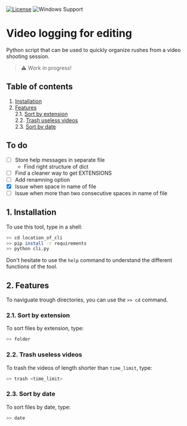 [![License](https://img.shields.io/github/license/theodumont/video-logging)](https://github.com/theodumont/video-logging/blob/master/LICENSE)
![Windows Support](https://img.shields.io/badge/Windows-Support-brightgreen.svg)

# Video logging for editing

Python script that can be used to quickly organize rushes from a video shooting session.

> :warning: Work in progress!

## Table of contents

1. [ Installation ](#1-installation)  
2. [ Features ](#2-features)  
    2.1. [ Sort by extension ](#21-sort-by-extension)  
    2.2. [ Trash useless videos ](#22-trash-useless-videos)  
    2.3. [ Sort by date ](#23-sort-by-date)  

## To do

- [ ] Store help messages in separate file
    - Find right structure of dict
- [ ] Find a cleaner way to get EXTENSIONS
- [ ] Add renamning option
- [x] Issue when space in name of file
- [ ] Issue when more than two consecutive spaces in name of file

## 1. Installation

To use this tool, type in a shell:
```bash
>> cd location_of_cli
>> pip install -r requirements
>> python cli.py
```

Don't hesitate to use the `help` command to understand the different functions of the tool.

## 2. Features

To naviguate trough directories, you can use the `>> cd` command.

### 2.1. Sort by extension
To sort files by extension, type:
```bash
>> folder
```

### 2.2. Trash useless videos
To trash the videos of length shorter than `time_limit`, type:
```bash
>> trash <time_limit>
```

### 2.3. Sort by date
To sort files by date, type:
```bash
>> date
```
